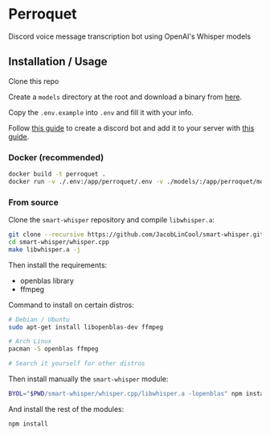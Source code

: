 # Perroquet

Discord voice message transcription bot using OpenAI's Whisper models

## Installation / Usage

Clone this repo

Create a `models` directory at the root and download a binary from [here](https://huggingface.co/ggerganov/whisper.cpp/tree/main).

Copy the `.env.example` into `.env` and fill it with your info.

Follow [this guide](https://discordjs.guide/preparations/setting-up-a-bot-application.html#what-is-a-token-anyway) to create a discord bot and add it to your server with [this guide](https://discordjs.guide/preparations/adding-your-bot-to-servers.html#bot-invite-links).

### Docker (recommended)

```sh
docker build -t perroquet .
docker run -v ./.env:/app/perroquet/.env -v ./models/:/app/perroquet/models perroquet
```

### From source

Clone the `smart-whisper` repository and compile `libwhisper.a`:

```sh
git clone --recursive https://github.com/JacobLinCool/smart-whisper.git
cd smart-whisper/whisper.cpp
make libwhisper.a -j
```

Then install the requirements:

- openblas library
- ffmpeg

Command to install on certain distros:

```sh
# Debian / Ubuntu
sudo apt-get install libopenblas-dev ffmpeg

# Arch Linux
pacman -S openblas ffmpeg

# Search it yourself for other distros
```

Then install manually the `smart-whisper` module:

```sh
BYOL="$PWD/smart-whisper/whisper.cpp/libwhisper.a -lopenblas" npm install smart-whisper
```

And install the rest of the modules:

```sh
npm install
```
